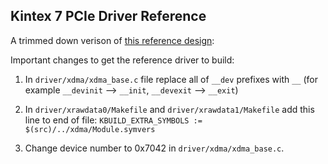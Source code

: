 Kintex 7 PCIe Driver Reference
------------------------------

A trimmed down verison of [this reference
design](https://www.xilinx.com/member/forms/download/design-license.html?cid=379014&filename=rdf0282-k7-connectivity-trd-2014-3.zip):

Important changes to get the reference driver to build:

  1. In `driver/xdma/xdma_base.c` file replace all of `__dev` prefixes with `__`
   (for
  example `__devinit` --> `__init`, `__devexit` --> `__exit`)

  2. In `driver/xrawdata0/Makefile` and `driver/xrawdata1/Makefile` add this
  line to end of file:
    `KBUILD_EXTRA_SYMBOLS := $(src)/../xdma/Module.symvers`

  3. Change device number to 0x7042 in `driver/xdma/xdma_base.c`.
